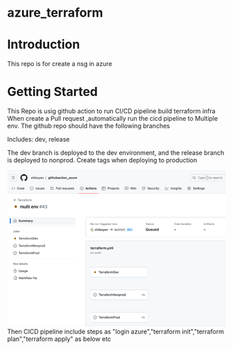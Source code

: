 # azure_terraform

# Introduction 
This repo is for create a nsg in azure
# Getting Started
This Repo is usig github action to run CI/CD pipeline build terraform infra When create a Pull request ,automatically run the cicd pipeline to Multiple env.
The github repo should have the following branches

Includes: dev, release

The dev branch is deployed to the dev environment, and the release branch is deployed to nonprod.
Create tags when deploying to production

![img.png](img.png)
Then CICD pipeline include steps as "login azure","terraform init","terraform plan","terraform apply" as below etc

